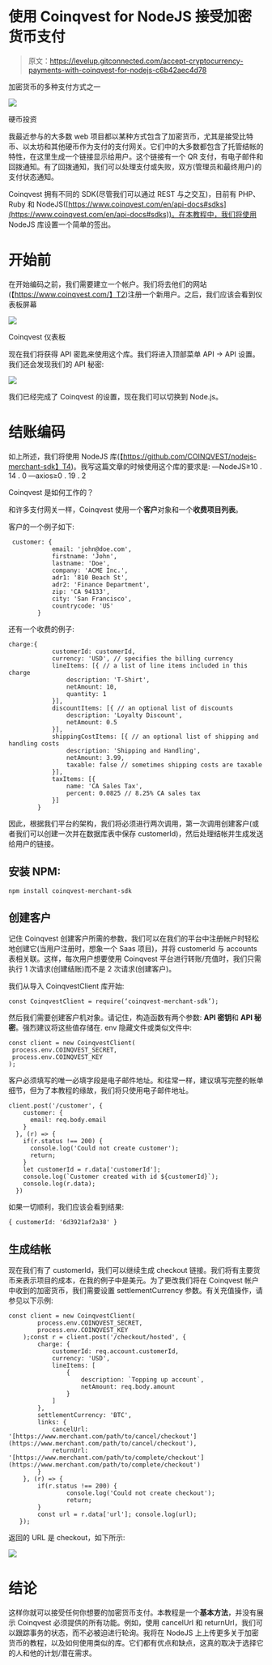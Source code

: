 # 使用 Coinqvest for NodeJS 接受加密货币支付

> 原文：<https://levelup.gitconnected.com/accept-cryptocurrency-payments-with-coinqvest-for-nodejs-c6b42aec4d78>

加密货币的多种支付方式之一

![](img/918cb8f777e9245fdc6cbf503038ddf1.png)

硬币投资

我最近参与的大多数 web 项目都以某种方式包含了加密货币，尤其是接受比特币、以太坊和其他硬币作为支付的支付网关。它们中的大多数都包含了托管结帐的特性，在这里生成一个链接显示给用户。这个链接有一个 QR 支付，有电子邮件和回拨通知。有了回拨通知，我们可以处理支付或失败，双方(管理员和最终用户)的支付状态通知。

Coinqvest 拥有不同的 SDK(尽管我们可以通过 REST 与之交互)，目前有 PHP、Ruby 和 NodeJS([https://www.coinqvest.com/en/api-docs#sdks](https://www.coinqvest.com/en/api-docs#sdks))。在本教程中，我们将使用 NodeJS 库设置一个简单的签出。

# 开始前

在开始编码之前，我们需要建立一个帐户。我们将去他们的网站(【https://www.coinqvest.com/】T2)注册一个新用户。之后，我们应该会看到仪表板屏幕

![](img/e88e80aa110e310a3055b2fb2b758813.png)

Coinqvest 仪表板

现在我们将获得 API 密匙来使用这个库。我们将进入顶部菜单 API -> API 设置。我们还会发现我们的 API 秘密:

![](img/3e67282ad1ae7dd9ac732d0d3a758573.png)

我们已经完成了 Coinqvest 的设置，现在我们可以切换到 Node.js。

# 结账编码

如上所述，我们将使用 NodeJS 库(【https://github.com/COINQVEST/nodejs-merchant-sdk】T4)。我写这篇文章的时候使用这个库的要求是:
—NodeJS≥10 . 14 . 0
—axios≥0 . 19 . 2

Coinqvest 是如何工作的？

和许多支付网关一样，Coinqvest 使用一个**客户**对象和一个**收费项目列表**。

客户的一个例子如下:

```
 customer: {
            email: 'john@doe.com',
            firstname: 'John',
            lastname: 'Doe',
            company: 'ACME Inc.',
            adr1: '810 Beach St',
            adr2: 'Finance Department',
            zip: 'CA 94133',
            city: 'San Francisco',
            countrycode: 'US'
        }
```

还有一个收费的例子:

```
charge:{
            customerId: customerId,
            currency: 'USD', // specifies the billing currency
            lineItems: [{ // a list of line items included in this charge
                description: 'T-Shirt',
                netAmount: 10,
                quantity: 1
            }],
            discountItems: [{ // an optional list of discounts
                description: 'Loyalty Discount',
                netAmount: 0.5
            }],
            shippingCostItems: [{ // an optional list of shipping and handling costs
                description: 'Shipping and Handling',
                netAmount: 3.99,
                taxable: false // sometimes shipping costs are taxable
            }],
            taxItems: [{
                name: 'CA Sales Tax',
                percent: 0.0825 // 8.25% CA sales tax
            }]
        }
```

因此，根据我们平台的架构，我们将必须进行两次调用，第一次调用创建客户(或者我们可以创建一次并在数据库表中保存 customerId)，然后处理结帐并生成发送给用户的链接。

## 安装 NPM:

```
npm install coinqvest-merchant-sdk
```

## 创建客户

记住 Coinqvest 创建客户所需的参数，我们可以在我们的平台中注册帐户时轻松地创建它(当用户注册时，想象一个 Saas 项目)，并将 customerId 与 accounts 表相关联。这样，每次用户想要使用 Coinqvest 平台进行转账/充值时，我们只需执行 1 次请求(创建结账)而不是 2 次请求(创建客户)。

我们从导入 CoinqvestClient 库开始:

```
const CoinqvestClient = require(‘coinqvest-merchant-sdk’);
```

然后我们需要创建客户机对象。请记住，构造函数有两个参数: **API 密钥**和 **API 秘密**。强烈建议将这些值存储在. env 隐藏文件或类似文件中:

```
const client = new CoinqvestClient(
 process.env.COINQVEST_SECRET,
 process.env.COINQVEST_KEY
);
```

客户必须填写的唯一必填字段是电子邮件地址。和往常一样，建议填写完整的帐单细节，但为了本教程的缘故，我们将只使用电子邮件地址。

```
client.post('/customer', {
    customer: {
      email: req.body.email
    }
  }, (r) => {
    if(r.status !== 200) {
      console.log('Could not create customer');
      return;
    }
    let customerId = r.data['customerId'];
    console.log(`Customer created with id ${customerId}`);
    console.log(r.data);
  })
```

如果一切顺利，我们应该会看到结果:

```
{ customerId: '6d3921af2a38' }
```

## 生成结帐

现在我们有了 customerId，我们可以继续生成 checkout 链接。我们将有主要货币来表示项目的成本，在我的例子中是美元。为了更改我们将在 Coinqvest 帐户中收到的加密货币，我们需要设置 settlementCurrency 参数。有关充值操作，请参见以下示例:

```
const client = new CoinqvestClient(
        process.env.COINQVEST_SECRET,
        process.env.COINQVEST_KEY
    );const r = client.post('/checkout/hosted', {
        charge: {
            customerId: req.account.customerId,
            currency: 'USD',
            lineItems: [
                {
                    description: `Topping up account`,
                    netAmount: req.body.amount
                }
            ]
        },
        settlementCurrency: 'BTC',
        links: {
            cancelUrl: '[https://www.merchant.com/path/to/cancel/checkout'](https://www.merchant.com/path/to/cancel/checkout'),
            returnUrl: '[https://www.merchant.com/path/to/complete/checkout'](https://www.merchant.com/path/to/complete/checkout')
        }
    }, (r) => {
        if(r.status !== 200) {
                console.log('Could not create checkout');
                return;
        }
        const url = r.data['url']; console.log(url);
   });
```

返回的 URL 是 checkout，如下所示:

![](img/62b0348a4aed500f3d5266dec7ede251.png)

# 结论

这样你就可以接受任何你想要的加密货币支付。本教程是一个**基本方法**，并没有展示 Coinqvest 必须提供的所有功能。例如，使用 cancelUrl 和 returnUrl，我们可以跟踪事务的状态，而不必被迫进行轮询。我将在 NodeJS 上上传更多关于加密货币的教程，以及如何使用类似的库。它们都有优点和缺点，这真的取决于选择它的人和他的计划/潜在需求。